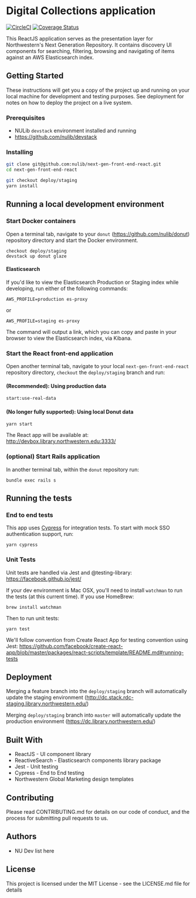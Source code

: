 # Digital Collections application

[![CircleCI](https://circleci.com/gh/nulib/next-gen-front-end-react.svg?style=svg)](https://circleci.com/gh/nulib/next-gen-front-end-react) [![Coverage Status](https://coveralls.io/repos/github/nulib/next-gen-front-end-react/badge.svg?branch=deploy/staging)](https://coveralls.io/github/nulib/next-gen-front-end-react?branch=deploy/staging)

This ReactJS application serves as the presentation layer for Northwestern's Next Generation Repository. It contains discovery UI components for searching, filtering, browsing and navigating of items against an AWS Elasticsearch index.

## Getting Started

These instructions will get you a copy of the project up and running on your local machine for development and testing purposes. See deployment for notes on how to deploy the project on a live system.

### Prerequisites

- NULib `devstack` environment installed and running
- https://github.com/nulib/devstack

### Installing

```bash
git clone git@github.com:nulib/next-gen-front-end-react.git
cd next-gen-front-end-react

git checkout deploy/staging
yarn install
```

## Running a local development environment

### Start Docker containers

Open a terminal tab, navigate to your `donut` (https://github.com/nulib/donut) repository directory and start the Docker environment.

```
checkout deploy/staging
devstack up donut glaze
```

#### Elasticsearch

If you'd like to view the Elasticsearch Production or Staging index while developing, run either of the following commands:

```
AWS_PROFILE=production es-proxy
```

or

```
AWS_PROFILE=staging es-proxy
```

The command will output a link, which you can copy and paste in your browser to view the Elasticsearch index, via Kibana.

### Start the React front-end application

Open another terminal tab, navigate to your local `next-gen-front-end-react` repository directory, `checkout` the `deploy/staging` branch and run:

#### (Recommended): Using production data

```bash
start:use-real-data
```

#### (No longer fully supported): Using local Donut data

```
yarn start
```

The React app will be available at: http://devbox.library.northwestern.edu:3333/

### (optional) Start Rails application

In another terminal tab, within the `donut` repository run:

```
bundle exec rails s
```

## Running the tests

### End to end tests

This app uses [Cypress](https://www.cypress.io/) for integration tests. To start with mock SSO authentication support, run:

```
yarn cypress
```

### Unit Tests

Unit tests are handled via Jest and @testing-library:
https://facebook.github.io/jest/

If your dev environment is Mac OSX, you'll need to install `watchman` to run the tests (at this current time). If you use HomeBrew:

```
brew install watchman
```

Then to run unit tests:

```
yarn test
```

We'll follow convention from Create React App for testing convention using Jest:
https://github.com/facebook/create-react-app/blob/master/packages/react-scripts/template/README.md#running-tests

## Deployment

Merging a feature branch into the `deploy/staging` branch will automatically update the staging environment (http://dc.stack.rdc-staging.library.northwestern.edu/)

Merging `deploy/staging` branch into `master` will automatically update the production environment (https://dc.library.northwestern.edu/)

## Built With

- ReactJS - UI component library
- ReactiveSearch - Elasticsearch components library package
- Jest - Unit testing
- Cypress - End to End testing
- Northwestern Global Marketing design templates

## Contributing

Please read CONTRIBUTING.md for details on our code of conduct, and the process for submitting pull requests to us.

## Authors

- NU Dev list here

## License

This project is licensed under the MIT License - see the LICENSE.md file for details
